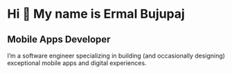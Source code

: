 Hi 👋 My name is Ermal Bujupaj 
==============================  

Mobile Apps Developer 
---------------------  

I’m a software engineer specializing in building (and occasionally designing) exceptional mobile apps and digital experiences.  

